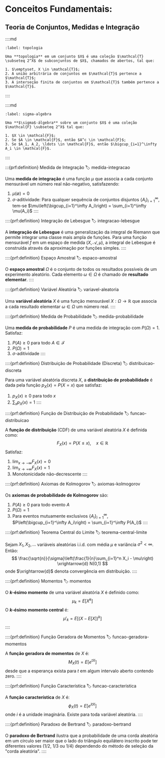# Conceitos Fundamentais: 
## Teoria de Conjuntos, Medidas e Integração



::::md

```{prf:definition}
:label: topologia

Uma **topologia** em um conjunto $X$ é uma coleção $\mathcal{T} \subseteq 2^X$ de subconjuntos de $X$, chamados de abertos, tal que:

1. $\emptyset, X \in \mathcal{T}$;
2. A união arbitrária de conjuntos em $\mathcal{T}$ pertence a $\mathcal{T}$;
3. A interseção finita de conjuntos em $\mathcal{T}$ também pertence a $\mathcal{T}$.
```

::::




::::md

```{prf:definition}
:label: sigma-algebra

Uma **$\sigma$-álgebra** sobre um conjunto $X$ é uma coleção $\mathcal{F} \subseteq 2^X$ tal que:

1. $X \in \mathcal{F}$;
2. Se $A \in \mathcal{F}$, então $A^c \in \mathcal{F}$;
3. Se $A_1, A_2, \ldots \in \mathcal{F}$, então $\bigcup_{i=1}^\infty A_i \in \mathcal{F}$.
```

::::


:::{prf:definition} Medida de Integração
:label: medida-integracao

Uma **medida de integração** é uma função $\mu$ que associa a cada conjunto mensurável um número real não-negativo, satisfazendo:
1. $\mu(\emptyset) = 0$
2. $\sigma$-aditividade: Para qualquer sequência de conjuntos disjuntos $\{A_i\}_{i=1}^\infty$, tem-se $\mu\left(\bigcup_{i=1}^\infty A_i\right) = \sum_{i=1}^\infty \mu(A_i)$
::::

::::{prf:definition} Integração de Lebesgue
:label: integracao-lebesgue

A **integração de Lebesgue** é uma generalização da integral de Riemann que permite integrar uma classe mais ampla de funções. Para uma função mensurável $f$ em um espaço de medida $(X, \mathcal{A}, \mu)$, a integral de Lebesgue é construída através da aproximação por funções simples.
::::

::::{prf:definition} Espaço Amostral
:label: espaco-amostral

O **espaço amostral** $\Omega$ é o conjunto de todos os resultados possíveis de um experimento aleatório. Cada elemento $\omega \in \Omega$ é chamado de **resultado elementar**.
::::

::::{prf:definition} Variável Aleatória
:label: variavel-aleatoria

Uma **variável aleatória** $X$ é uma função mensurável $X: \Omega \to \mathbb{R}$ que associa a cada resultado elementar $\omega \in \Omega$ um número real.
::::

::::{prf:definition} Medida de Probabilidade
:label: medida-probabilidade

Uma **medida de probabilidade** $P$ é uma medida de integração com $P(\Omega) = 1$. Satisfaz:
1. $P(A) \geq 0$ para todo $A \in \mathcal{F}$
2. $P(\Omega) = 1$
3. $\sigma$-aditividade
::::

::::{prf:definition} Distribuição de Probabilidade (Discreta)
:label: distribuicao-discreta

Para uma variável aleatória discreta $X$, a **distribuição de probabilidade** é dada pela função $p_X(x) = P(X = x)$ que satisfaz:
1. $p_X(x) \geq 0$ para todo $x$
2. $\sum_x p_X(x) = 1$
::::

::::{prf:definition} Função de Distribuição de Probabilidade
:label: funcao-distribuicao

A **função de distribuição** (CDF) de uma variável aleatória $X$ é definida como:
$$ F_X(x) = P(X \leq x), \quad x \in \mathbb{R} $$
Satisfaz:
1. $\lim_{x\to-\infty} F_X(x) = 0$
2. $\lim_{x\to+\infty} F_X(x) = 1$
3. Monotonicidade não-decrescente
::::

::::{prf:definition} Axiomas de Kolmogorov
:label: axiomas-kolmogorov

Os **axiomas de probabilidade de Kolmogorov** são:
1. $P(A) \geq 0$ para todo evento $A$
2. $P(\Omega) = 1$
3. Para eventos mutuamente exclusivos $\{A_i\}_{i=1}^\infty$, $P\left(\bigcup_{i=1}^\infty A_i\right) = \sum_{i=1}^\infty P(A_i)$
::::

::::{prf:definition} Teorema Central do Limite
:label: teorema-central-limite

Sejam $X_1, X_2, \ldots$ variáveis aleatórias i.i.d. com média $\mu$ e variância $\sigma^2 < \infty$. Então:
$$ \frac{\sqrt{n}}{\sigma}\left(\frac{1}{n}\sum_{i=1}^n X_i - \mu\right) \xrightarrow{d} N(0,1) $$
onde $\xrightarrow{d}$ denota convergência em distribuição.
::::

::::{prf:definition} Momentos
:label: momentos

O **$k$-ésimo momento** de uma variável aleatória $X$ é definido como:
$$ \mu_k = E[X^k] $$
O **$k$-ésimo momento central** é:
$$ \mu'_k = E[(X - E[X])^k] $$
::::

::::{prf:definition} Função Geradora de Momentos
:label: funcao-geradora-momentos

A **função geradora de momentos** de $X$ é:
$$ M_X(t) = E[e^{tX}] $$
desde que a esperança exista para $t$ em algum intervalo aberto contendo zero.
::::

::::{prf:definition} Função Característica
:label: funcao-caracteristica

A **função característica** de $X$ é:
$$ \phi_X(t) = E[e^{itX}] $$
onde $i$ é a unidade imaginária. Existe para toda variável aleatória.
::::

::::{prf:definition} Paradoxo de Bertrand
:label: paradoxo-bertrand

O **paradoxo de Bertrand** ilustra que a probabilidade de uma corda aleatória em um círculo ser maior que o lado do triângulo equilátero inscrito pode ter diferentes valores (1/2, 1/3 ou 1/4) dependendo do método de seleção da "corda aleatória".
::::